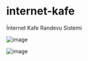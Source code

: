 # internet-kafe
İnternet Kafe Randevu Sistemi

![image](https://user-images.githubusercontent.com/70021191/165622826-e684218a-74c3-4301-9d34-87d388409ff0.png)

![image](https://user-images.githubusercontent.com/70021191/165622862-698771f6-4dd4-4ac8-a6b0-ed67a594799a.png)












